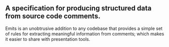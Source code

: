 ## A specification for producing structured data from source code comments.

Emits is an unobtrusive addition to any codebase that provides a simple set of rules for extracting meaningful information from comments; which makes it easier to share with presentation tools.
